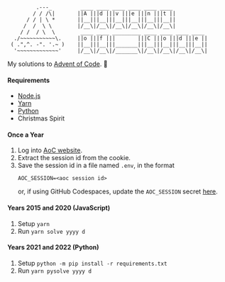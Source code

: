 ```
         .---_         ____ ____ ____ ____ ____ ____
        / / /\|       ||A |||d |||v |||e |||n |||t ||
      / / | \ *       ||__|||__|||__|||__|||__|||__||
     /  /  \ \        |/__\|/__\|/__\|/__\|/__\|/__\|
    / /  / \  \        ____ ____ _________ ____ ____ ____ ____
  ./~~~~~~~~~~~\.     ||o |||f |||       |||C |||o |||d |||e ||
 ( .",^. -". '.~ )    ||__|||__|||_______|||__|||__|||__|||__||
  '~~~~~~~~~~~~~'     |/__\|/__\|/_______\|/__\|/__\|/__\|/__\|
```

My solutions to [Advent of Code](https://adventofcode.com/). 🎄

#### Requirements
- [Node.js](https://nodejs.org/)
- [Yarn](https://yarnpkg.com/)
- [Python](https://www.python.org/)
- Christmas Spirit

#### Once a Year
1. Log into [AoC website](https://adventofcode.com/).
2. Extract the session id from the cookie.
3. Save the session id in a file named `.env`, in the format
    ```
    AOC_SESSION=<aoc session id>
    ```
   or, if using GitHub Codespaces, update the `AOC_SESSION` secret [here](https://github.com/settings/codespaces/secrets/AOC_SESSION/edit).

#### Years 2015 and 2020 (JavaScript)
1. Setup `yarn`
2. Run `yarn solve yyyy d`

#### Years 2021 and 2022 (Python)
1. Setup `python -m pip install -r requirements.txt`
2. Run `yarn pysolve yyyy d`
